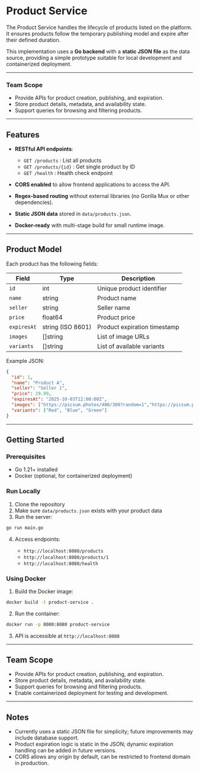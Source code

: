 # Product Service

The Product Service handles the lifecycle of products listed on the platform.
It ensures products follow the temporary publishing model and expire after their defined duration.

This implementation uses a **Go backend** with a **static JSON file** as the data source, providing a simple prototype suitable for local development and containerized deployment.

---

### Team Scope
- Provide APIs for product creation, publishing, and expiration.
- Store product details, metadata, and availability state.
- Support queries for browsing and filtering products.

---

## Features

* **RESTful API endpoints**:

  * `GET /products` : List all products
  * `GET /products/{id}` : Get single product by ID
  * `GET /health` : Health check endpoint
* **CORS enabled** to allow frontend applications to access the API.
* **Regex-based routing** without external libraries (no Gorilla Mux or other dependencies).
* **Static JSON data** stored in `data/products.json`.
* **Docker-ready** with multi-stage build for small runtime image.

---

## Product Model

Each product has the following fields:

| Field       | Type              | Description                  |
| ----------- | ----------------- | ---------------------------- |
| `id`        | int               | Unique product identifier    |
| `name`      | string            | Product name                 |
| `seller`    | string            | Seller name                  |
| `price`     | float64           | Product price                |
| `expiresAt` | string (ISO 8601) | Product expiration timestamp |
| `images`    | []string          | List of image URLs           |
| `variants`  | []string          | List of available variants   |

Example JSON:

```json
{
  "id": 1,
  "name": "Product A",
  "seller": "Seller 1",
  "price": 29.99,
  "expiresAt": "2025-10-03T12:00:00Z",
  "images": ["https://picsum.photos/400/300?random=1","https://picsum.photos/400/300?random=2"],
  "variants": ["Red", "Blue", "Green"]
}
```

---

## Getting Started

### Prerequisites

* Go 1.21+ installed
* Docker (optional, for containerized deployment)

### Run Locally

1. Clone the repository
2. Make sure `data/products.json` exists with your product data
3. Run the server:

```bash
go run main.go
```

4. Access endpoints:

   * `http://localhost:8080/products`
   * `http://localhost:8080/products/1`
   * `http://localhost:8080/health`

### Using Docker

1. Build the Docker image:

```bash
docker build -t product-service .
```

2. Run the container:

```bash
docker run -p 8080:8080 product-service
```

3. API is accessible at `http://localhost:8080`

---

## Team Scope

* Provide APIs for product creation, publishing, and expiration.
* Store product details, metadata, and availability state.
* Support queries for browsing and filtering products.
* Enable containerized deployment for testing and development.

---

## Notes

* Currently uses a static JSON file for simplicity; future improvements may include database support.
* Product expiration logic is static in the JSON; dynamic expiration handling can be added in future versions.
* CORS allows any origin by default, can be restricted to frontend domain in production.
